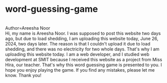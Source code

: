 # word-guessing-game
<br>
Author=Areesha Noor
<br>
Hi, my name is Areesha Noor. I was supposed to post this website two days ago, but due to load shedding, I am uploading this website today, June 26, 2024, two days later. The reason is that I couldn't upload it due to load shedding, and there was no electricity for two whole days. That's why I am uploading this website today. I am a web developer, and I studied web development at SMIT because I received this website as a project from Miss Hira, our teacher. That's why this word guessing game is presented to you. I hope you enjoy playing the game. If you find any mistakes, please let me know. Thank you!
